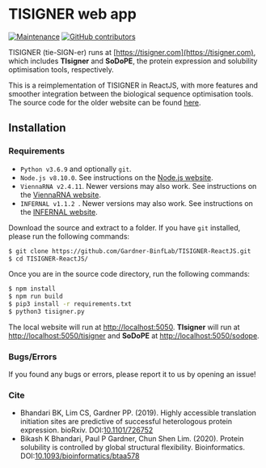 # TISIGNER web app
[![Maintenance](https://img.shields.io/badge/Maintained%3F-yes-green.svg)](https://github.com/Gardner-BinfLab/TISIGNER-ReactJS)
[![GitHub contributors](https://img.shields.io/github/contributors/Naereen/StrapDown.js.svg)](https://github.com/Gardner-BinfLab/TISIGNER-ReactJS/graphs/contributors/)

TISIGNER (tie-SIGN-er) runs at [https://tisigner.com](https://tisigner.com), which includes **TIsigner** and **SoDoPE**, the protein expression and solubility optimisation tools, respectively.

This is a reimplementation of TISIGNER in ReactJS, with more features and smoother integration between the biological sequence optimisation tools. The source code for the older website can be found [here](https://github.com/Gardner-BinfLab/TIsigner/tree/master/TIsigner_web).

## Installation

### Requirements
 - ```Python v3.6.9``` and optionally ```git```.
 - ```Node.js v8.10.0```. See instructions on the [Node.js website](https://nodejs.org/en/).
 - ```ViennaRNA v2.4.11```. Newer versions may also work. See instructions on the [ViennaRNA website](https://www.tbi.univie.ac.at/RNA/).
 - ```INFERNAL v1.1.2 ```. Newer versions may also work. See instructions on the [INFERNAL website](http://eddylab.org/infernal/).

Download the source and extract to a folder. If you have ```git``` installed, please run the following commands:

```sh
$ git clone https://github.com/Gardner-BinfLab/TISIGNER-ReactJS.git
$ cd TISIGNER-ReactJS/
```
Once you are in the source code directory, run the following commands:
```sh
$ npm install
$ npm run build
$ pip3 install -r requirements.txt
$ python3 tisigner.py
```

The local website will run at [http://localhost:5050](http://localhost:5050).
**TIsigner** will run at [http://localhost:5050/tisigner](http://localhost:5050/tisigner) and **SoDoPE** at [http://localhost:5050/sodope](http://localhost:5050/sodope).

### Bugs/Errors
If you found any bugs or errors, please report it to us by opening an issue!

### Cite
- Bhandari BK, Lim CS, Gardner PP. (2019). Highly accessible translation initiation sites are predictive of successful heterologous protein expression. bioRxiv. DOI:[10.1101/726752](https://www.biorxiv.org/content/10.1101/726752v1)
- Bikash K Bhandari, Paul P Gardner, Chun Shen Lim. (2020). Protein solubility is controlled by global structural flexibility. Bioinformatics. DOI:[10.1093/bioinformatics/btaa578](https://dx.doi.org/10.1093/bioinformatics/btaa578)
